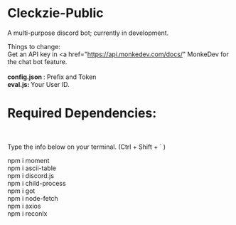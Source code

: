 # Cleckzie-Public

A multi-purpose discord bot; currently in development. 

Things to change: <br> 
Get an API key in <a href="https://api.monkedev.com/docs/" MonkeDev </a> for the chat bot feature. <br> <br>
<b>config.json </b>:  Prefix and Token <br>
<b> eval.js: </b> Your User ID. <br>

<h1>Required Dependencies: </h1> <br>
<p> Type the info below on your terminal. (Ctrl + Shift + ` ) </p>
<div>
npm i moment <br>
npm i ascii-table <br>
npm i discord.js <br>
npm i child-process <br>
npm i got <br>
npm i node-fetch <br>
npm i axios <br>
npm i reconlx <br>

</div>
